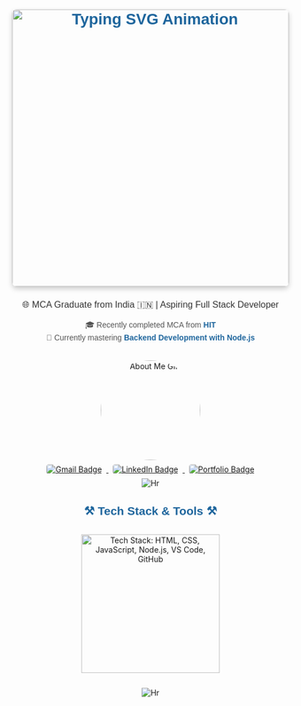 <h1 align="center" style="font-family: Arial, sans-serif; color: #1F669D; margin-bottom: 20px;">
    <img 
        src="https://readme-typing-svg.herokuapp.com?color=1F669D&width=380&height=28&lines=Hi+There!+👋;+I'm+Marina+Panda!&center=true&font=bold" 
        alt="Typing SVG Animation"
        style="width: 500px; height: auto; border-radius: 8px; box-shadow: 0px 4px 10px rgba(0, 0, 0, 0.2);">
</h1>

<h3 align="center" style="color: #333333; font-family: 'Trebuchet MS', sans-serif; font-weight: 500;">
    🌐 MCA Graduate from India 🇮🇳 | Aspiring Full Stack Developer
</h3>

<p align="center" style="font-family: 'Trebuchet MS', sans-serif; color: #555555; line-height: 1.6; margin-top: 10px;">
    🎓 Recently completed MCA from <strong style="color: #1F669D;">HIT</strong> <br>
    🌱 Currently mastering <strong style="color: #1F669D;">Backend Development with Node.js</strong>
</p>

<div align="center" style="margin-top: 20px;">
    <img 
        src="https://user-images.githubusercontent.com/74038190/221352975-94759904-aa4c-4032-a8ab-b546efb9c478.gif" 
        alt="About Me GIF" 
        style="width: 180px; border-radius: 50%; margin-top: 10px;">
    <br>
    <a href="mailto:marinapanda0@gmail.com">
        <img 
            src="https://img.shields.io/badge/Gmail-333333?style=for-the-badge&logo=gmail&logoColor=red" 
            alt="Gmail Badge" 
            style="margin: 8px; border-radius: 4px;">
    </a>
    <a href="https://www.linkedin.com/in/marina-panda-188820249/" target="_blank">
        <img 
            src="https://img.shields.io/badge/LinkedIn-0077B5?style=for-the-badge&logo=linkedin&logoColor=white" 
            alt="LinkedIn Badge" 
            style="margin: 8px; border-radius: 4px;">
    </a>
    <a href="_blank" target="_blank">
        <img 
            src="https://img.shields.io/badge/Portfolio-FF5722?style=for-the-badge&logo=todoist&logoColor=white" 
            alt="Portfolio Badge" 
            style="margin: 8px; border-radius: 4px;">
    </a>
</div>

<div align="center">
    <img 
        src="https://user-images.githubusercontent.com/74038190/212284100-561aa473-3905-4a80-b561-0d28506553ee.gif" 
        alt="Hr" 
</div>

<h2 align="center" style="font-family: 'Trebuchet MS', sans-serif; color: #1F669D; margin-bottom: 20px;">
    ⚒️ Tech Stack & Tools ⚒️
</h2>

<div align="center" style="display: flex; flex-wrap: wrap; justify-content: center;">
    <img 
        src="https://skillicons.dev/icons?i=html,css,javascript,nodejs,vscode,github" 
        alt="Tech Stack: HTML, CSS, JavaScript, Node.js, VS Code, GitHub" 
        style="margin: 10px; width: 250px; height: auto;">
</div>

<br>

<div align="center">
    <img 
        src="https://user-images.githubusercontent.com/74038190/212744287-14f66c13-5458-40dc-9244-8ff533fc8f4a.gif" 
        alt="Hr" 
</div>
